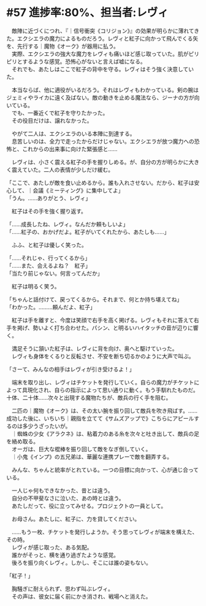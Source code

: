 # #57 進捗率:80%、担当者:レヴィ

　敵陣に近づくにつれ、『｜信号衝突《コリジョン》』の効果が明らかに薄れてきた。エクシエラの魔力によるものだろう。レヴィと紅子に向かって飛んでくる矢を、先行する｜魔物《オーク》が器用に払う。  
　実際、エクシエラの強大な魔力をレヴィも痛いほど感じ取っていた。肌がピリピリとするような感覚。恐怖心がないと言えば嘘になる。  
　それでも、あたしはここで紅子の背中を守る。レヴィはそう強く決意していた。

　本当ならば、他に適役がいるだろう。それはレヴィもわかっている。剣の腕はジェミィやライカに遠く及ばない。敵の動きを止める魔法なら、ジーナの方が向いている。  
　でも、一番近くで紅子を守りたかった。  
　その役目だけは、譲れなかった。

　やがて二人は、エクシエラのいる本陣に到達する。  
　息苦しいのは、全力で走ったからだけじゃない。エクシエラが放つ魔力への恐怖と、これからの出来事に向けた緊張感と……

　レヴィは、小さく震える紅子の手を握りしめる。が、自分の方が明らかに大きく震えていた。二人の表情が少しだけ緩む。

「ここで、あたしが敵を食い止めるから。誰も入れさせない。だから、紅子は安心して、｜会議《ミーティング》に集中してよ」  
「うん。……ありがとう、レヴィ」

　紅子はその手を強く握り返す。

「……成長したね、レヴィ。なんだか頼もしいよ」  
「……紅子の、おかげだよ。紅子がいてくれたから、あたしも……」

　ふふ、と紅子は優しく笑った。

「……それじゃ、行ってくるから」  
「……また、会えるよね？　紅子」  
「当たり前じゃない。何言ってんだか」

　紅子は明るく笑う。

「ちゃんと話付けて、戻ってくるから。それまで、何とか持ち堪えてね」  
「わかった。………頼んだよ、紅子」

　紅子は手を離すと、今度は笑顔で右手を高く掲げる。レヴィもそれに答えて右手を掲げ、勢いよく打ち合わせた。パシン、と明るいハイタッチの音が辺りに響く。

　満足そうに頷いた紅子は、レヴィに背を向け、奥へと駆けていった。  
　レヴィも身体をくるりと反転させ、不安を断ち切るかのように大声で叫ぶ。

「さーて、みんなの相手はレヴィが引き受けるよ！」

　端末を取り出し、レヴィはチケットを発行していく。自らの魔力がチケットによって具現化され、自らの指示によって思い通りに動く。もう手馴れたものだ。十体、二十体……次々と出現する魔物たちが、敵兵の行く手を阻む。

　二匹の｜魔物《オーク》は、その太い腕を振り回して敵兵を吹き飛ばす。……成功した後に、いちいち｜親指を立てて《サムズアップで》こちらにアピールするのは多少うざったいが。  
　｜蜘蛛の少女《アラクネ》は、粘着力のある糸を次々と吐き出して、敵兵の足を絡め取る。  
　オーガは、巨大な棍棒を振り回して敵をなぎ倒していく。  
　｜小鬼《インプ》の五兄弟は、華麗な連携プレーで敵を翻弄する。

　みんな、ちゃんと統率がとれている。一つの目標に向かって、心が通じ合っている。

　一人じゃ何もできなかった、昔とは違う。  
　自分の不甲斐なさに泣いた、あの時とは違う。  
　あたしだって、役に立ってみせる。プロジェクトの一員として。

　お母さん。あたしに、紅子に、力を貸してください。

　……もう一枚、チケットを発行しようか。そう思ってレヴィが端末を構えた、その時。  
　レヴィが感じ取った、ある気配。  
　誰かがそっと、横を通り過ぎたような感覚。  
　後ろを振り向くレヴィ。しかし、そこには誰の姿もない。

「紅子！」

　胸騒ぎに耐えられず、思わず叫ぶレヴィ。  
　その声は、彼女に届く前にかき消され、戦場へと消えた。
